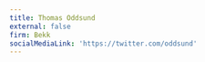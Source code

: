 ```yaml
---
title: Thomas Oddsund
external: false
firm: Bekk
socialMediaLink: 'https://twitter.com/oddsund'
---
```



